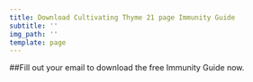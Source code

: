 ```yaml
---
title: Download Cultivating Thyme 21 page Immunity Guide
subtitle: ''
img_path: ''
template: page
---
```

##Fill out your email to download the free Immunity Guide now.
<script type="text/javascript" src="//marketing.kickback.live/form/generate.js?id=1"></script>
